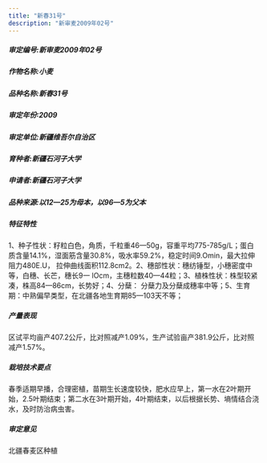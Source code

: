 ```yaml
---
title: "新春31号"
description: "新审麦2009年02号"
---
```

##### 审定编号:新审麦2009年02号

##### 作物名称:小麦

##### 品种名称:新春31号

##### 审定年份:2009

##### 审定单位:新疆维吾尔自治区

##### 育种者:新疆石河子大学

##### 申请者:新疆石河子大学

##### 品种来源:以12—25为母本，以96—5为父本

##### 特征特性
1、种子性状：籽粒白色，角质，千粒重46—50g，容重平均775-785g/L；蛋白
质含量14.1%，湿面筋含量30.8%，吸水率59.2%，稳定时间9.Omin，最大拉伸阻力480E.U，
拉伸曲线面积112.8cm2。2、穗部性状：穗纺锤型，小穗密度中等，白穗、长芒，穗长9一
lOcm，主穗粒数40—44粒；3、植株性状：株型较紧凑，株高84—86cm，长势好；4、分蘖：
分蘖力及分蘖成穗率中等；5、生育期：中熟偏早类型，在北疆各地生育期85—103天不等；

##### 产量表现
区试平均亩产407.2公斤，比对照减产1.09%，生产试验亩产381.9公斤，比对照减产1.57%。

##### 栽培技术要点
春季适期早播，合理密植，苗期生长速度较快，肥水应早上，第一水在2叶期开始，2.5叶期结束；第二水在3叶期开始，4叶期结束，以后根据长势、墒情结合浇水，及时防治病虫害。

##### 审定意见
北疆春麦区种植

